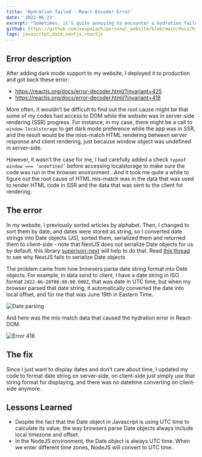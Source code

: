 ```yaml
---
title: 'Hydration failed - React Encoder Error'
date: '2022-06-23'
excerpt: "Sometimes, it’s quite annoying to encounter a hydration failed error in ReactJS but the error is not obvious to figure out. Here are my experiences about how I fixed that error in my web application written by NextJS/ReactJS."
github: https://github.com/vespaiach/personal_website/blob/main/docs/hydration-failed-react-encoder-error.md
tags: javascript,date,nextjs,reactjs
---
```


## Error description

After adding dark mode support to my website, I deployed it to production and got back these error:

- https://reactjs.org/docs/error-decoder.html/?invariant=425
- https://reactjs.org/docs/error-decoder.html/?invariant=418

More often, it wouldn’t be difficult to find out the root cause might be that some of my codes had access to DOM while the website was in server-side rendering (SSR) progress. For instance, in my case, there might be a call to `window.localstorage` to get dark mode preference while the app was in SSR, and the result would be the miss-match HTML rendering between server response and client rendering, just because window object was undefined in server-side.

However, it wasn’t the case for me, I had carefully added a check `typeof window === ‘undefined’` before accessing localstorage to make sure the code was run in the browser environment…And it took me quite a while to figure out the root cause of HTML mis-match was in the data that was used to render HTML code in SSR and the data that was sent to the client for rendering.

## The error

In my website, I previously sorted articles by alphabet. Then, I changed to sort them by date, and dates were stored as string, so I converted date strings into Date objects (JS), sorted them, serialized them  and returned them to client-side - note that NextJS does not serialize Date objects for us by default, this library [superjson-next](https://www.npmjs.com/package/babel-plugin-superjson-next) will help to do that. Read [this thread](https://github.com/vercel/next.js/issues/13209#issuecomment-633149650) to see why NextJS fails to serialize Date objects 

The problem came from how browsers parse date string format into Date objects. For example, in data send to client, I have a date string in ISO format `2022-06-20T00:00:00.000Z`, that was date in UTC time, but when my browser parsed that date string, it automatically converted the date into local offset, and for me that was June 19th in Eastern Time.

![Date parsing](https://www.vespaiach.com/images/browser_date_parse.gif)

And here was the mis-match data that caused the hydration error in React-DOM.

![Error 418](https://www.vespaiach.com/images/err_418.png)

## The fix

Since I just want to display dates and don’t care about time, I updated my code to format date string on server-side, on client-side just simply use that string format for displaying, and there was no datetime converting on client-side anymore.

## Lessons Learned

- Despite the fact that the Date object in Javascript is using UTC time to calculate its value, the way browsers parse Date objects always include local timezone and offset.
- In the NodeJS environment, the Date object is always UTC time. When we enter different time zones, NodeJS will convert to UTC time.

